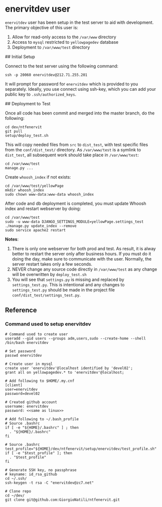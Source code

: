 enervitdev user
===============

`enervitdev` user has been setup in the test server to aid with development.  The primary objective of this
user is:

1. Allow for read-only access to the `/var/www` directory
2. Access to `mysql` restricted to `yellowpagedev` database
3. Deployment to `/var/www/test` directory

## Initial Setup

Connect to the test server using the following command:

```
ssh -p 20060 enervitdev@212.71.255.201
```

It will prompt for password for `enervitdev` which is provided to you separately.  Ideally, you use connect using
ssh-key, which you can add your public key to `.ssh/authorized_keys`.

## Deployment to Test

Once all code has been commit and merged into the master branch, do the following:

```
cd dev/ntfenervit
git pull
setup/deploy_test.sh
```

This will copy needed files from `src` to `dist_test`, with test specific files from the `conf/dist_test/` directory.
As `/var/www/test` is a symlink to `dist_test`, all subsequent work should take place in `/var/www/test`:

```
cd /var/www/test
manage.py ...
```

Create `whoosh_index` if not exists:

```
cd /var/www/test/yellowPage
mkdir whoosh_index
sudo chown www-data:www-data whoosh_index
```

After code and db deployment is completed, you must update Whoosh index and restart webserver by doing:

```
cd /var/www/test
sudo -u www-data DJANGO_SETTINGS_MODULE=yellowPage.settings_test ./manage.py update_index --remove
sudo service apache2 restart
```

**Notes**:

1. There is only one webserver for both prod and test.  As result, it is alway better to restart the server
only after business hours.  If you must do it doing the day, make sure to communicate with the user.  Normally,
the server restart takes only a few seconds.
2. NEVER change any source code directly in `/var/www/test` as any change will be overwritten by `deploy_test.sh`
3. You will see that `settings.py` is missing and replaced by `settings_test.py`.  This is intentional and any changes
to `settings_test.py` should be made in the project file `conf/dist_test/settings_test.py`.

## Reference

### Command used to setup enervitdev

```
# Command used to create user
useradd --gid users --groups adm,users,sudo --create-home --shell /bin/bash enervitdev

# Set password
passwd enervitdev

# Create user in mysql
create user 'enervitdev'@localhost identified by 'devel02';
grant all on yellowpagedev.* to 'enervitdev'@localhost;

# Add following to $HOME/.my.cnf
[client]
user=enervitdev
password=devel02

# Created github account
username: enervitdev
password: <<same as linux>>

# Add following to ~/.bash_profile
# Source .bashrc
if [ -e "${HOME}/.bashrc" ] ; then
  . "${HOME}/.bashrc"
fi

# Source .bashrc
test_profile="${HOME}/dev/ntfenervit/setup/enervitdev/test_profile.sh"
if [ -e "$test_profile" ]; then
  . "$test_profile"
fi

# Generate SSH key, no passphrase
# keyname: id_rsa_github
cd ~/.ssh/
ssh-keygen -t rsa -C "enervitdev@zc7.net"

# Clone repo
cd ~/dev/
git clone git@github.com:GiorgioNatili/ntfenervit.git

```
